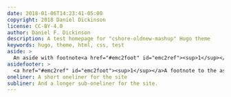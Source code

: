 ```yaml
---
date: 2018-01-06T14:23:41-05:00
copyright: 2018 Daniel Dickinson
license: CC-BY-4.0
author: Daniel F. Dickinson
description: A test homepage for "cshore-oldnew-mashup" Hugo theme
keywords: hugo, theme, html, css, test
aside: >
  An aside with footnote<a href="#emc2foot" id="emc2ref"><sup>1</sup></a>.  Having an aside is optional.  Handy for a  quirky comment on a personal site.
asidefooter: >
  <a href="#emc2ref" id="emc2foot"><sup>1</sup></a>A footnote to the aside.  Using a footnote to the aside is optional.
oneliner: A short oneliner for the site
subliner: And a longer sub-oneliner for the site.
---
```

